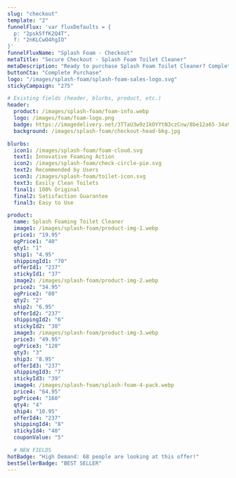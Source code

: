 ```yaml
---
slug: "checkout"
template: "2"
funnelFlux: 'var fluxDefaults = {
  p: "2psk5ffK2Q4T",
  f: "2nKLCwO4hgIO"
}'
funnelFluxName: "Splash Foam - Checkout"
metaTitle: "Secure Checkout - Splash Foam Toilet Cleaner"
metaDescription: "Ready to purchase Splash Foam Toilet Cleaner? Complete your order securely and select your preferred quantity. Fast and easy checkout!"
buttonCta: "Complete Purchase"
logo: "/images/splash-foam/splash-foam-sales-logo.svg"
stickyCampaign: "275"

# Existing fields (header, blurbs, product, etc.)
header:
  product: /images/splash-foam/foam-info.webp
  logo: /images/foam/foam-logo.png
  badge: https://imagedelivery.net/3TTaU3w9z1kOYYtN3czCnw/8be12a65-34a9-4cfa-bafd-4c9320366700/public
  background: /images/splash-foam/checkout-head-bkg.jpg

blurbs:
  icon1: /images/splash-foam/foam-cloud.svg
  text1: Innovative Foaming Action
  icon2: /images/splash-foam/check-circle-pie.svg
  text2: Recommended by Users
  icon3: /images/splash-foam/toilet-icon.svg
  text3: Easily Clean Toilets
  final1: 100% Original
  final2: Satisfaction Guarantee
  final3: Easy to Use

product:
  name: Splash Foaming Toilet Cleaner
  image1: /images/splash-foam/product-img-1.webp
  price1: "19.95"
  ogPrice1: "40"
  qty1: "1"
  ship1: "4.95"
  shippingId1: "70"
  offerId1: "237"
  stickyId1: "37"
  image2: /images/splash-foam/product-img-2.webp
  price2: "34.95"
  ogPrice2: "80"
  qty2: "2"
  ship2: "6.95"
  offerId2: "237"
  shippingId2: "6"
  stickyId2: "38"
  image3: /images/splash-foam/product-img-3.webp
  price3: "49.95"
  ogPrice3: "120"
  qty3: "3"
  ship3: "8.95"
  offerId3: "237"
  shippingId3: "7"
  stickyId3: "39"
  image4: /images/splash-foam/splash-foam-4-pack.webp
  price4: "64.95"
  ogPrice4: "160"
  qty4: "4"
  ship4: "10.95"
  offerId4: "237"
  shippingId4: "8"
  stickyId4: "40"
  couponValue: "5"

  # NEW FIELDS
hotBadge: "High Demand: 68 people are looking at this offer!"
bestSellerBadge: "BEST SELLER"
---
```

